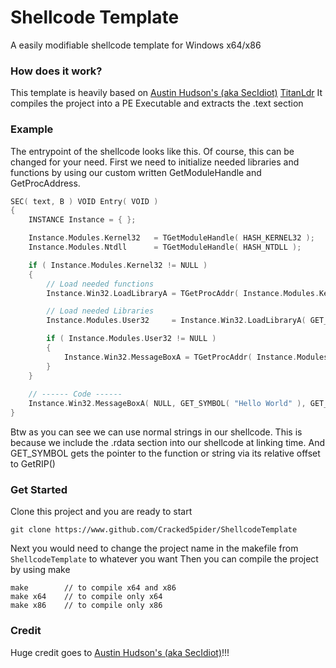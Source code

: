 # Shellcode Template

A easily modifiable shellcode template for Windows x64/x86

### How does it work? 
This template is heavily based on [Austin Hudson's (aka SecIdiot)](https://twitter.com/ilove2pwn_) [TitanLdr](https://github.com/SecIdiot/TitanLdr)
It compiles the project into a PE Executable and extracts the .text section

### Example
The entrypoint of the shellcode looks like this. Of course, this can be changed for your need. 
First we need to initialize needed libraries and functions by using our custom written GetModuleHandle and GetProcAddress.
```c
SEC( text, B ) VOID Entry( VOID ) 
{
    INSTANCE Instance = { };

    Instance.Modules.Kernel32   = TGetModuleHandle( HASH_KERNEL32 ); 
    Instance.Modules.Ntdll      = TGetModuleHandle( HASH_NTDLL ); 

    if ( Instance.Modules.Kernel32 != NULL )
    {
        // Load needed functions
        Instance.Win32.LoadLibraryA = TGetProcAddr( Instance.Modules.Kernel32, 0xb7072fdb );

        // Load needed Libraries
        Instance.Modules.User32     = Instance.Win32.LoadLibraryA( GET_SYMBOL( "User32" ) );

        if ( Instance.Modules.User32 != NULL ) 
        {
            Instance.Win32.MessageBoxA = TGetProcAddr( Instance.Modules.User32, 0xb303ebb4 );
        } 
    }
    
    // ------ Code ------
    Instance.Win32.MessageBoxA( NULL, GET_SYMBOL( "Hello World" ), GET_SYMBOL( "MessageBox Title" ), MB_OK );
}
```
Btw as you can see we can use normal strings in our shellcode. This is because we include the .rdata section into our shellcode at linking time.
And GET_SYMBOL gets the pointer to the function or string via its relative offset to GetRIP()

### Get Started
Clone this project and you are ready to start
```
git clone https://www.github.com/Cracked5pider/ShellcodeTemplate
```
Next you would need to change the project name in the makefile from `ShellcodeTemplate` to whatever you want
Then you can compile the project by using make
```
make        // to compile x64 and x86
make x64    // to compile only x64
make x86    // to compile only x86
```

### Credit 
Huge credit goes to [Austin Hudson's (aka SecIdiot)](https://twitter.com/ilove2pwn_)!!!